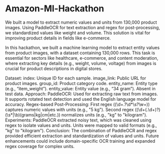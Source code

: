 # Amazon-Ml-Hackathon
We built a model to extract numeric values and units from 130,000 product images. Using PaddleOCR for text extraction and regex for post-processing, we standardized values like weight and volume. This solution is vital for improving product details in fields like e-commerce.

In this hackathon, we built a machine learning model to extract entity values from product images, with a dataset containing 130,000 rows. This task is essential for sectors like healthcare, e-commerce, and content moderation, where extracting key details (e.g., weight, volume, voltage) from images is crucial for product descriptions in digital stores.

Dataset:
index: Unique ID for each sample.
image_link: Public URL for product images.
group_id: Product category code.
entity_name: Entity type (e.g., “item_weight”).
entity_value: Entity value (e.g., “34 gram”). Absent in test data.
Approach:
PaddleOCR: Used for extracting raw text from images. It supports rotated text detection and used the English language model for accuracy.
Regex-based Post-Processing:
First regex ((\d+\.?\d*\s?\w+)) captures numeric values with units (e.g., "5 kg").
Second regex ((\d+(\.\d+)?)(\s*|\b)(grams|kg|cm|etc.)) normalizes units (e.g., "kg" to "kilogram").
Experiments:
PaddleOCR extracted noisy text, which was cleaned using regex to isolate values and units.
Units were mapped to valid formats (e.g., "kg" to "kilogram").
Conclusion:
The combination of PaddleOCR and regex provided efficient extraction and standardization of values and units. Future enhancements could include domain-specific OCR training and expanded regex coverage for complex units.
